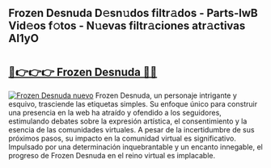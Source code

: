 ## Frozen Desnuda D𝚎sn𝚞dos filtr𝚊dos - Parts-lwB Vid𝚎os f𝚘tos - N𝚞evas filtr𝚊ciones atr𝚊ctivas AI1yO

# <h2><a href="http://mb9xln.tromn.icu/?c=Frozen+Desnuda">🔗👉👉👉 Frozen Desnuda 🔗🔗</a></h2>

[![Frozen Desnuda nuevo](https://i.imgur.com/pEAQMta.gif)](http://mb9xln.tromn.icu/?c=Frozen+Desnuda)
Frozen Desnuda, un personaje intrigante y esquivo, trasciende las etiquetas simples. Su enfoque único para construir una presencia en la web ha atraído y ofendido a los seguidores, estimulando debates sobre la expresión artística, el consentimiento y la esencia de las comunidades virtuales. A pesar de la incertidumbre de sus próximos pasos, su impacto en la comunidad virtual es significativo. Impulsado por una determinación inquebrantable y un encanto innegable, el progreso de Frozen Desnuda en el reino virtual es implacable.
